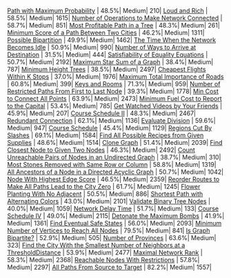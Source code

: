 [Path with Maximum Probability](https://leetcode.com/problems/path-with-maximum-probability) | 48.5%| Medium| 210|
[Loud and Rich](https://leetcode.com/problems/loud-and-rich) | 58.5%| Medium| 1615|
[Number of Operations to Make Network Connected](https://leetcode.com/problems/number-of-operations-to-make-network-connected) | 58.7%| Medium| 851|
[Most Profitable Path in a Tree](https://leetcode.com/problems/most-profitable-path-in-a-tree) | 48.3%| Medium| 261|
[Minimum Score of a Path Between Two Cities](https://leetcode.com/problems/minimum-score-of-a-path-between-two-cities) | 46.2%| Medium| 1311|
[Possible Bipartition](https://leetcode.com/problems/possible-bipartition) | 49.9%| Medium| 1462|
[The Time When the Network Becomes Idle](https://leetcode.com/problems/the-time-when-the-network-becomes-idle) | 50.9%| Medium| 990|
[Number of Ways to Arrive at Destination](https://leetcode.com/problems/number-of-ways-to-arrive-at-destination) | 31.5%| Medium| 444|
[Satisfiability of Equality Equations](https://leetcode.com/problems/satisfiability-of-equality-equations) | 50.7%| Medium| 2192|
[Maximum Star Sum of a Graph](https://leetcode.com/problems/maximum-star-sum-of-a-graph) | 38.4%| Medium| 787|
[Minimum Height Trees](https://leetcode.com/problems/minimum-height-trees) | 38.5%| Medium| 2497|
[Cheapest Flights Within K Stops](https://leetcode.com/problems/cheapest-flights-within-k-stops) | 37.0%| Medium| 1976|
[Maximum Total Importance of Roads](https://leetcode.com/problems/maximum-total-importance-of-roads) | 60.8%| Medium| 399|
[Keys and Rooms](https://leetcode.com/problems/keys-and-rooms) | 71.3%| Medium| 959|
[Number of Restricted Paths From First to Last Node](https://leetcode.com/problems/number-of-restricted-paths-from-first-to-last-node) | 39.3%| Medium| 1778|
[Min Cost to Connect All Points](https://leetcode.com/problems/min-cost-to-connect-all-points) | 63.9%| Medium| 2473|
[Minimum Fuel Cost to Report to the Capital](https://leetcode.com/problems/minimum-fuel-cost-to-report-to-the-capital) | 53.4%| Medium| 785|
[Get Watched Videos by Your Friends](https://leetcode.com/problems/get-watched-videos-by-your-friends) | 45.9%| Medium| 207|
[Course Schedule II](https://leetcode.com/problems/course-schedule-ii) | 48.3%| Medium| 2467|
[Redundant Connection](https://leetcode.com/problems/redundant-connection) | 62.1%| Medium| 1136|
[Evaluate Division](https://leetcode.com/problems/evaluate-division) | 59.6%| Medium| 947|
[Course Schedule](https://leetcode.com/problems/course-schedule) | 45.4%| Medium| 1129|
[Regions Cut By Slashes](https://leetcode.com/problems/regions-cut-by-slashes) | 69.1%| Medium| 1584|
[Find All Possible Recipes from Given Supplies](https://leetcode.com/problems/find-all-possible-recipes-from-given-supplies) | 48.6%| Medium| 1514|
[Clone Graph](https://leetcode.com/problems/clone-graph) | 51.4%| Medium| 2039|
[Find Closest Node to Given Two Nodes](https://leetcode.com/problems/find-closest-node-to-given-two-nodes) | 46.3%| Medium| 2492|
[Count Unreachable Pairs of Nodes in an Undirected Graph](https://leetcode.com/problems/count-unreachable-pairs-of-nodes-in-an-undirected-graph) | 38.7%| Medium| 310|
[Most Stones Removed with Same Row or Column](https://leetcode.com/problems/most-stones-removed-with-same-row-or-column) | 58.8%| Medium| 1319|
[All Ancestors of a Node in a Directed Acyclic Graph](https://leetcode.com/problems/all-ancestors-of-a-node-in-a-directed-acyclic-graph) | 50.7%| Medium| 1042|
[Node With Highest Edge Score](https://leetcode.com/problems/node-with-highest-edge-score) | 46.5%| Medium| 2359|
[Reorder Routes to Make All Paths Lead to the City Zero](https://leetcode.com/problems/reorder-routes-to-make-all-paths-lead-to-the-city-zero) | 61.7%| Medium| 1245|
[Flower Planting With No Adjacent](https://leetcode.com/problems/flower-planting-with-no-adjacent) | 50.5%| Medium| 886|
[Shortest Path with Alternating Colors](https://leetcode.com/problems/shortest-path-with-alternating-colors) | 43.0%| Medium| 2101|
[Validate Binary Tree Nodes](https://leetcode.com/problems/validate-binary-tree-nodes) | 40.0%| Medium| 1059|
[Network Delay Time](https://leetcode.com/problems/network-delay-time) | 51.7%| Medium| 133|
[Course Schedule IV](https://leetcode.com/problems/course-schedule-iv) | 49.0%| Medium| 2115|
[Detonate the Maximum Bombs](https://leetcode.com/problems/detonate-the-maximum-bombs) | 41.9%| Medium| 1361|
[Find Eventual Safe States](https://leetcode.com/problems/find-eventual-safe-states) | 56.0%| Medium| 2093|
[Minimum Number of Vertices to Reach All Nodes](https://leetcode.com/problems/minimum-number-of-vertices-to-reach-all-nodes) | 79.5%| Medium| 841|
[Is Graph Bipartite?](https://leetcode.com/problems/is-graph-bipartite) | 52.9%| Medium| 505|
[Number of Provinces](https://leetcode.com/problems/number-of-provinces) | 63.6%| Medium| 323|
[Find the City With the Smallest Number of Neighbors at a ThresholdDistance](https://leetcode.com/problems/find-the-city-with-the-smallest-number-of-neighbors-at-a-threshold-distance) | 53.9%| Medium| 2477|
[Maximal Network Rank](https://leetcode.com/problems/maximal-network-rank) | 58.3%| Medium| 2368|
[Reachable Nodes With Restrictions](https://leetcode.com/problems/reachable-nodes-with-restrictions) | 57.8%| Medium| 2297|
[All Paths From Source to Target](https://leetcode.com/problems/all-paths-from-source-to-target) | 82.2%| Medium| 1557|
